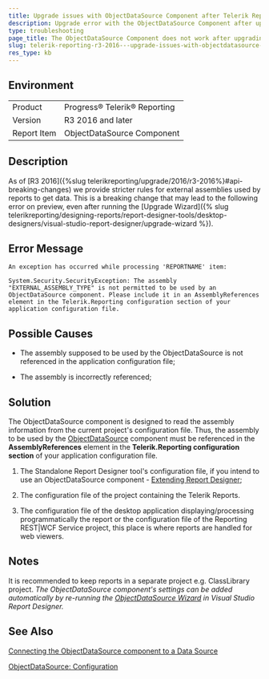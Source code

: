 ```yaml
---
title: Upgrade issues with ObjectDataSource Component after Telerik Reporting R3 2016
description: Upgrade error with the ObjectDataSource Component after upgrading to R3 2016 or newer.
type: troubleshooting
page_title: The ObjectDataSource Component does not work after upgrading to R3 2016
slug: telerik-reporting-r3-2016---upgrade-issues-with-objectdatasource-component
res_type: kb
---
```


## Environment
<table>
	<tr>
		<td>Product</td>
		<td>Progress® Telerik® Reporting</td>
	</tr>
    <tr>
		<td>Version</td>
		<td>R3 2016 and later</td>
	</tr>
	<tr>
		<td>Report Item</td>
		<td>ObjectDataSource Component</td>
	</tr>
</table>

## Description

As of [R3 2016]({%slug telerikreporting/upgrade/2016/r3-2016%}#api-breaking-changes) we provide stricter rules for external assemblies used by reports to get data. This is a breaking change that may lead to the following error on preview, even after running the [Upgrade Wizard]({% slug telerikreporting/designing-reports/report-designer-tools/desktop-designers/visual-studio-report-designer/upgrade-wizard %}). 

## Error Message

```
An exception has occurred while processing 'REPORTNAME' item:

System.Security.SecurityException: The assembly "EXTERNAL_ASSEMBLY_TYPE" is not permitted to be used by an ObjectDataSource component. Please include it in an AssemblyReferences element in the Telerik.Reporting configuration section of your application configuration file.
```

## Possible Causes

- The assembly supposed to be used by the ObjectDataSource is not referenced in the application configuration file;

- The assembly is incorrectly referenced;

## Solution

 The ObjectDataSource component is designed to read the assembly information from the current project's configuration file. Thus, the assembly to be used by the [ObjectDataSource](../objectdatasource) component must be referenced in the **AssemblyReferences** element in the **Telerik.Reporting configuration section** of your application configuration file.     

1. The Standalone Report Designer tool's configuration file, if you intend to use an ObjectDataSource component - [Extending Report Designer](../standalone-report-designer-extending-configuration);

2. The configuration file of the project containing the Telerik Reports.  

3. The configuration file of the desktop application displaying/processing programmatically the report or the configuration file of the Reporting REST|WCF Service project, this place is where reports are handled for web viewers.

## Notes

It is recommended to keep reports in a separate project e.g. ClassLibrary project. *The ObjectDataSource component's settings can be added automatically by re-running the [ObjectDataSource Wizard](../objectdatasource-wizard) in Visual Studio Report Designer.*

## See Also

[Connecting the ObjectDataSource component to a Data Source](../objectdatasource-connecting)

[ObjectDataSource: Configuration](../objectdatasource#configuration)

